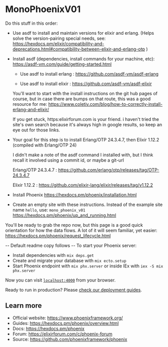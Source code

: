 # MonoPhoenixV01

Do this stuff in this order:

* Use asdf to install and maintain versions for elixir and erlang. 
	(Helps solve the version-pairing special needs, see:  https://hexdocs.pm/elixir/compatibility-and-deprecations.html#compatibility-between-elixir-and-erlang-otp )

* Install asdf (dependencies, install commands for your machine, etc): https://asdf-vm.com/guide/getting-started.html

	* Use asdf to install erlang  : https://github.com/asdf-vm/asdf-erlang

	* Use asdf to install elixir  :  https://github.com/asdf-vm/asdf-elixir 
	
	You'll want to start with the install instructions on the git hub pages of course, but in case there are bumps on that route, this was a good resource for me: https://www.coletiv.com/blog/how-to-correctly-install-erlang-and-elixir/ 

	If you get stuck, https:elixirforum.com is your friend. i haven't tried the site's own search because it's always high in google results, so keep an eye out for those links.

* Your goal for this step is to install Erlang/OTP 24.3.4.7, then Elixir 1.12.2 (compiled with Erlang/OTP 24)

	I didn't make a note of the asdf command I installed with, but I think recall it involved using a commit id, or maybe a git-url

	Erlang/OTP 24.3.4.7 : https://github.com/erlang/otp/releases/tag/OTP-24.3.4.7

	Elixir 1.12.2 : https://github.com/elixir-lang/elixir/releases/tag/v1.12.2

* Install Phoenix
		https://hexdocs.pm/phoenix/installation.html

* Create an empty site with these instructions.
	Instead of the example site name `hello`, use: `mono_phoenix_v01`
	https://hexdocs.pm/phoenix/up_and_running.html

You'll be ready to grab the repo now, but this page is a good quick orientation for how the data flows. A lot of it will seem familiar, yet easier:
https://hexdocs.pm/phoenix/request_lifecycle.html

-- Default readme copy follows --
To start your Phoenix server:

  * Install dependencies with `mix deps.get`
  * Create and migrate your database with `mix ecto.setup`
  * Start Phoenix endpoint with `mix phx.server` or inside IEx with `iex -S mix phx.server`

Now you can visit [`localhost:4000`](http://localhost:4000) from your browser.

Ready to run in production? Please [check our deployment guides](https://hexdocs.pm/phoenix/deployment.html).

## Learn more

  * Official website: https://www.phoenixframework.org/
  * Guides: https://hexdocs.pm/phoenix/overview.html
  * Docs: https://hexdocs.pm/phoenix
  * Forum: https://elixirforum.com/c/phoenix-forum
  * Source: https://github.com/phoenixframework/phoenix

